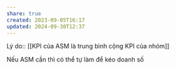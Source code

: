 ```yaml
---
share: true
created: 2023-09-05T16:17
updated: 2024-09-30T12:37
---
```

Lý do:: [[KPI của ASM là trung bình cộng KPI của nhóm]]

Nếu ASM cần thì có thể tự làm để kéo doanh số
